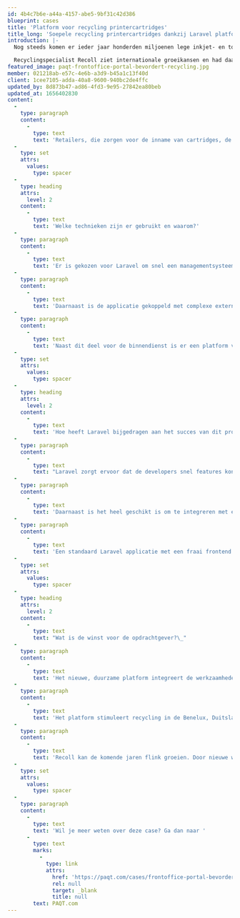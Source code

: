 ```yaml
---
id: 4b4c7b6e-a44a-4157-abe5-9bf31c42d386
blueprint: cases
title: 'Platform voor recycling printercartridges'
title_long: 'Soepele recycling printercartridges dankzij Laravel platform'
introduction: |-
  Nog steeds komen er ieder jaar honderden miljoenen lege inkjet- en tonercartridges op de vuilnisbelt terecht. Een groot deel daarvan is echter prima geschikt voor hergebruik.

  Recyclingspecialist Recoll ziet internationale groeikansen en had daarvoor behoefte aan een nieuw platform dat beter aansluit bij de huidige bedrijfsprocessen en schaalbaar is. PAQT ontwikkelde dit platform met onder andere Laravel.
featured_image: paqt-frontoffice-portal-bevordert-recycling.jpg
member: 021218ab-e57c-4e6b-a3d9-b45a1c13f40d
client: 1cee7105-adda-40a8-9600-940bc2de4ffc
updated_by: 8d873b47-ad86-4fd3-9e95-27842ea80beb
updated_at: 1656402830
content:
  -
    type: paragraph
    content:
      -
        type: text
        text: 'Retailers, die zorgen voor de inname van cartridges, de transporteurs en de backoffice en productieafdeling van Recoll werken via het platform efficiënt samen. Verder is een B2B webshop geïntegreerd en is een spaarsysteem opgezet.'
  -
    type: set
    attrs:
      values:
        type: spacer
  -
    type: heading
    attrs:
      level: 2
    content:
      -
        type: text
        text: 'Welke technieken zijn er gebruikt en waarom?'
  -
    type: paragraph
    content:
      -
        type: text
        text: 'Er is gekozen voor Laravel om snel een managementsysteem op te zetten voor de binnendienst van Recoll. Hiermee konden makkelijk veel verschillende overzichten en verwerkingsschermen gecreëerd worden.'
  -
    type: paragraph
    content:
      -
        type: text
        text: 'Daarnaast is de applicatie gekoppeld met complexe externe systemen als transport API''s en het eigen SAP-systeem voor content en relatiebeheer. Laravel is een robuust framework dat gemakkelijk integreert met externe systemen en ook achtergrondtaken en processen kan starten en monitoren om dit mogelijk te maken.'
  -
    type: paragraph
    content:
      -
        type: text
        text: 'Naast dit deel voor de binnendienst is er een platform voor eindklanten ontwikkeld voor het plaatsen van bestellingen. Voor de gebruiksvriendelijkheid is gebruik gemaakt van Vue, zodat het platform ‘snappy’ aanvoelt: de eindgebruiker krijgt razendsnel feedback over wat er op de achtergrond gebeurt en hoeft niet te wachten. De geoptimaliseerde shopfuncties zorgen voor een laagdrempelige en simpele bestelflow.'
  -
    type: set
    attrs:
      values:
        type: spacer
  -
    type: heading
    attrs:
      level: 2
    content:
      -
        type: text
        text: 'Hoe heeft Laravel bijgedragen aan het succes van dit project?'
  -
    type: paragraph
    content:
      -
        type: text
        text: "Laravel zorgt ervoor dat de developers snel features konden ontwikkelen die een hoge businesswaarde hebben voor de opdrachtgever en de eindgebruiker. Doordat het een goede basis heeft voor het maken van dashboards en managementsystemen hoeven de developers het wiel niet opnieuw uit te vinden.\_"
  -
    type: paragraph
    content:
      -
        type: text
        text: 'Daarnaast is het heel geschikt is om te integreren met externe systemen en kunnen we de tijdwinst die we boeken in het overleg met externe partijen steken om tot de juiste integraties te komen.'
  -
    type: paragraph
    content:
      -
        type: text
        text: 'Een standaard Laravel applicatie met een fraai frontend is zeer geschikt voor dashboards en platformen, maar is ook flexibel genoeg om met Vue geavanceerdere custom UI-componenten te ontwikkelen die zorgen voor net dat extra beetje gebruiksvriendelijkheid.'
  -
    type: set
    attrs:
      values:
        type: spacer
  -
    type: heading
    attrs:
      level: 2
    content:
      -
        type: text
        text: "Wat is de winst voor de opdrachtgever?\_"
  -
    type: paragraph
    content:
      -
        type: text
        text: 'Het nieuwe, duurzame platform integreert de werkzaamheden van alle betrokken partijen wat niet alleen een stimulans is voor de internationale groei van Recoll maar uiteraard ook goed nieuws is voor het milieu. Hoe meer producten gerecycled worden, hoe kleiner de onnodige hoeveelheid afval.'
  -
    type: paragraph
    content:
      -
        type: text
        text: 'Het platform stimuleert recycling in de Benelux, Duitsland, UK, Frankrijk, Oostenrijk, Zwitserland, Hongarije en Scandinavië. Er zijn afspraken over de inname van cartridges gemaakt met diverse winkelketens waaronder Bruna, Primera, SuperU, Ryman en Isolda.'
  -
    type: paragraph
    content:
      -
        type: text
        text: 'Recoll kan de komende jaren flink groeien. Door nieuwe whitelabel merken toe te voegen. Maar ook met breder productaanbod door andere materialen op dezelfde wijze in te zamelen en te recyclen, denk daarbij aan producten als printers en telefoons.'
  -
    type: set
    attrs:
      values:
        type: spacer
  -
    type: paragraph
    content:
      -
        type: text
        text: 'Wil je meer weten over deze case? Ga dan naar '
      -
        type: text
        marks:
          -
            type: link
            attrs:
              href: 'https://paqt.com/cases/frontoffice-portal-bevordert-recycling-printercartridges-in-20-europese-landen/'
              rel: null
              target: _blank
              title: null
        text: PAQT.com
---
```

